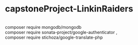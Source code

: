 # capstoneProject-LinkinRaiders
<br>
composer require mongodb/mongodb 	<br>	
composer require sonata-project/google-authenticator ,<br>
composer require stichoza/google-translate-php